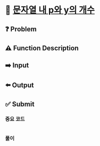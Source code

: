 # :bookmark_tabs: [문자열 내 p와 y의 개수][title]

## :question: Problem

## :warning: Function Description

## :arrow_right: Input

## :arrow_left: Output

## :white_check_mark: Submit
### 중요 코드
``` java
```
### 풀이

[title]: https://programmers.co.kr/learn/courses/30/lessons/12916
